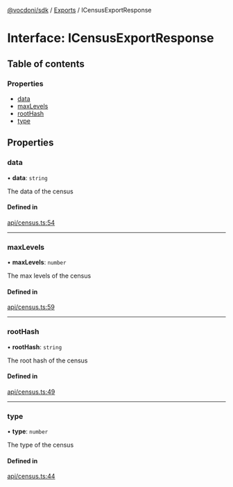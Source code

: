 [@vocdoni/sdk](/sdk) / [Exports](../modules.md) / ICensusExportResponse

# Interface: ICensusExportResponse

## Table of contents

### Properties

- [data](ICensusExportResponse.md#data)
- [maxLevels](ICensusExportResponse.md#maxlevels)
- [rootHash](ICensusExportResponse.md#roothash)
- [type](ICensusExportResponse.md#type)

## Properties

### data

• **data**: `string`

The data of the census

#### Defined in

[api/census.ts:54](https://github.com/vocdoni/vocdoni-sdk/blob/2c8c18a/src/api/census.ts#L54)

___

### maxLevels

• **maxLevels**: `number`

The max levels of the census

#### Defined in

[api/census.ts:59](https://github.com/vocdoni/vocdoni-sdk/blob/2c8c18a/src/api/census.ts#L59)

___

### rootHash

• **rootHash**: `string`

The root hash of the census

#### Defined in

[api/census.ts:49](https://github.com/vocdoni/vocdoni-sdk/blob/2c8c18a/src/api/census.ts#L49)

___

### type

• **type**: `number`

The type of the census

#### Defined in

[api/census.ts:44](https://github.com/vocdoni/vocdoni-sdk/blob/2c8c18a/src/api/census.ts#L44)

